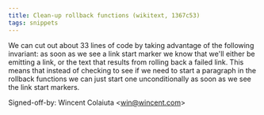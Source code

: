 ```yaml
---
title: Clean-up rollback functions (wikitext, 1367c53)
tags: snippets
---
```


We can cut out about 33 lines of code by taking advantage of the following invariant: as soon as we see a link start marker we know that we'll either be emitting a link, or the text that results from rolling back a failed link. This means that instead of checking to see if we need to start a paragraph in the rollback functions we can just start one unconditionally as soon as we see the link start markers.

Signed-off-by: Wincent Colaiuta &lt;win@wincent.com&gt;

